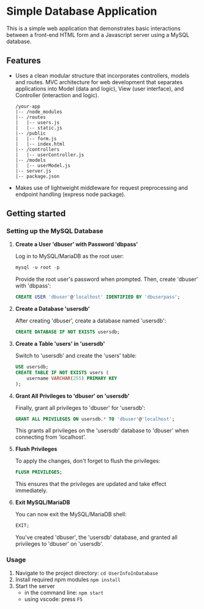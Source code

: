 # Simple Database Application

This is a simple web application that demonstrates basic interactions between a front-end HTML form and a Javascript server using a MySQL database.

## Features

- Uses a clean modular structure that incorporates controllers, models and routes. MVC architecture for web development that separates applications into Model (data and logic), View (user interface), and Controller (interaction and logic).

   ```(lua)
   /your-app
   |-- /node_modules
   |-- /routes
   |   |-- users.js
   |   |-- static.js
   |-- /public
   |   |-- form.js
   |   |-- index.html
   |-- /controllers
   |   |-- userController.js
   |-- /models
   |   |-- userModel.js
   |-- server.js
   |-- package.json
   ```

- Makes use of lightweight middleware for request preprocessing and endpoint handling (express node package).

## Getting started

### Setting up the MySQL Database

1. **Create a User 'dbuser' with Password 'dbpass'**

   Log in to MySQL/MariaDB as the root user:

   ```sql
   mysql -u root -p
   ```

   Provide the root user's password when prompted. Then, create 'dbuser' with 'dbpass':

   ```sql
   CREATE USER 'dbuser'@'localhost' IDENTIFIED BY 'dbuserpass';
   ```

2. **Create a Database 'usersdb'**

   After creating 'dbuser', create a database named 'usersdb':

   ```sql
   CREATE DATABASE IF NOT EXISTS usersdb;
   ```

3. **Create a Table 'users' in 'usersdb'**

   Switch to 'usersdb' and create the 'users' table:

   ```sql
   USE usersdb;
   CREATE TABLE IF NOT EXISTS users (
       username VARCHAR(255) PRIMARY KEY
   );
   ```

4. **Grant All Privileges to 'dbuser' on 'usersdb'**

   Finally, grant all privileges to 'dbuser' for 'usersdb':

   ```sql
   GRANT ALL PRIVILEGES ON usersdb.* TO 'dbuser'@'localhost';
   ```

   This grants all privileges on the 'usersdb' database to 'dbuser' when connecting from 'localhost'.

5. **Flush Privileges**

   To apply the changes, don't forget to flush the privileges:

   ```sql
   FLUSH PRIVILEGES;
   ```

   This ensures that the privileges are updated and take effect immediately.

6. **Exit MySQL/MariaDB**

   You can now exit the MySQL/MariaDB shell:

   ```sql
   EXIT;
   ```

   You've created 'dbuser', the 'usersdb' database, and granted all privileges to 'dbuser' on 'usersdb'.

### Usage

1. Navigate to the project directory: `cd UserInfoInDatabase`
2. Install required npm modules `npm install`
3. Start the server
    - in the command line: `npm start`
    - using vscode: press `F5`
